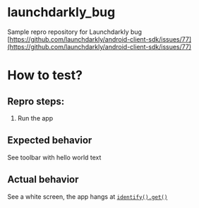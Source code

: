 # launchdarkly_bug
Sample repro repository for Launchdarkly bug [https://github.com/launchdarkly/android-client-sdk/issues/77](https://github.com/launchdarkly/android-client-sdk/issues/77) 


# How to test?

## Repro steps:
1. Run the app

## Expected behavior
See toolbar with hello world text

## Actual behavior
See a white screen, the app hangs at [`identify().get()`](https://github.com/mateuszkwiecinski/launchdarkly_bug/blob/master/app/src/main/java/pls/help/launchdarkly/MainActivity.kt#L36)

